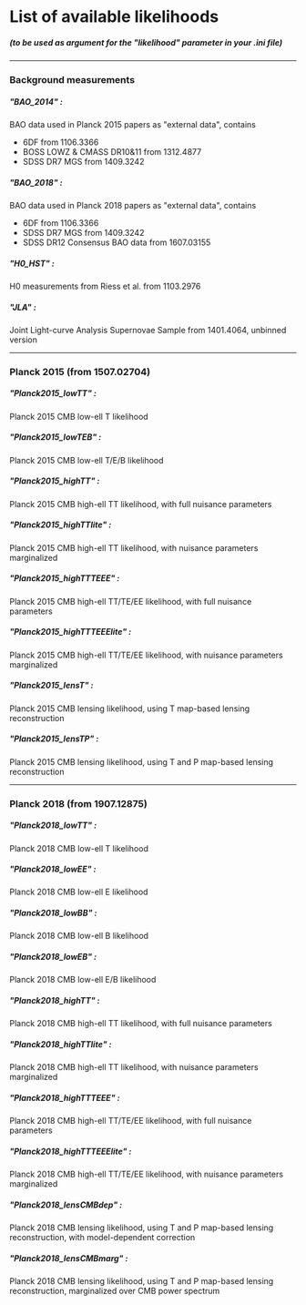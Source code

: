 # List of available likelihoods
##### (to be used as argument for the "likelihood" parameter in your .ini file)

-------------

### Background measurements

##### "BAO_2014" :
BAO data used in Planck 2015 papers as "external data", contains
- 6DF from 1106.3366
- BOSS LOWZ & CMASS DR10&11 from 1312.4877
- SDSS DR7 MGS from 1409.3242

##### "BAO_2018" :
BAO data used in Planck 2018 papers as "external data", contains
- 6DF from 1106.3366
- SDSS DR7 MGS from 1409.3242
- SDSS DR12 Consensus BAO data from 1607.03155

##### "H0_HST" :
H0 measurements from Riess et al. from 1103.2976

##### "JLA" :
Joint Light-curve Analysis Supernovae Sample from 1401.4064, unbinned version

-------------

### Planck 2015 (from 1507.02704)

##### "Planck2015_lowTT" :
Planck 2015 CMB low-ell T likelihood

##### "Planck2015_lowTEB" :
Planck 2015 CMB low-ell T/E/B likelihood

##### "Planck2015_highTT" :
Planck 2015 CMB high-ell TT likelihood, with full nuisance parameters

##### "Planck2015_highTTlite" :
Planck 2015 CMB high-ell TT likelihood, with nuisance parameters marginalized

##### "Planck2015_highTTTEEE" :
Planck 2015 CMB high-ell TT/TE/EE likelihood, with full nuisance parameters

##### "Planck2015_highTTTEEElite" :
Planck 2015 CMB high-ell TT/TE/EE likelihood, with nuisance parameters marginalized

##### "Planck2015_lensT" :
Planck 2015 CMB lensing likelihood, using T map-based lensing reconstruction

##### "Planck2015_lensTP" :
Planck 2015 CMB lensing likelihood, using T and P map-based lensing reconstruction

-------------

### Planck 2018 (from 1907.12875)

##### "Planck2018_lowTT" :
Planck 2018 CMB low-ell T likelihood

##### "Planck2018_lowEE" :
Planck 2018 CMB low-ell E likelihood

##### "Planck2018_lowBB" :
Planck 2018 CMB low-ell B likelihood

##### "Planck2018_lowEB" :
Planck 2018 CMB low-ell E/B likelihood

##### "Planck2018_highTT" :
Planck 2018 CMB high-ell TT likelihood, with full nuisance parameters

##### "Planck2018_highTTlite" :
Planck 2018 CMB high-ell TT likelihood, with nuisance parameters marginalized

##### "Planck2018_highTTTEEE" :
Planck 2018 CMB high-ell TT/TE/EE likelihood, with full nuisance parameters

##### "Planck2018_highTTTEEElite" :
Planck 2018 CMB high-ell TT/TE/EE likelihood, with nuisance parameters marginalized

##### "Planck2018_lensCMBdep" :
Planck 2018 CMB lensing likelihood, using T and P map-based lensing reconstruction, with model-dependent correction

##### "Planck2018_lensCMBmarg" :
Planck 2018 CMB lensing likelihood, using T and P map-based lensing reconstruction, marginalized over CMB power spectrum
